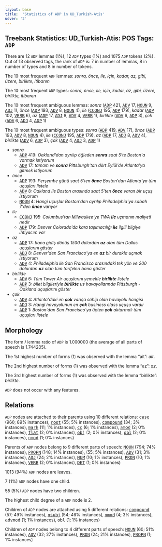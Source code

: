 ```yaml
---
layout: base
title:  'Statistics of ADP in UD_Turkish-Atis'
udver: '2'
---
```


## Treebank Statistics: UD_Turkish-Atis: POS Tags: `ADP`

There are 12 `ADP` lemmas (1%), 12 `ADP` types (1%) and 1075 `ADP` tokens (2%).
Out of 13 observed tags, the rank of `ADP` is: 7 in number of lemmas, 8 in number of types and 8 in number of tokens.

The 10 most frequent `ADP` lemmas: <em>sonra, önce, ile, için, kadar, az, gibi, üzere, birlikte, itibaren</em>

The 10 most frequent `ADP` types:  <em>sonra, önce, ile, için, kadar, az, gibi, üzere, birlikte, itibaren</em>

The 10 most frequent ambiguous lemmas: <em>sonra</em> (<tt><a href="tr_atis-pos-ADP.html">ADP</a></tt> 421, <tt><a href="tr_atis-pos-ADV.html">ADV</a></tt> 17, <tt><a href="tr_atis-pos-NOUN.html">NOUN</a></tt> 9, <tt><a href="tr_atis-pos-ADJ.html">ADJ</a></tt> 1), <em>önce</em> (<tt><a href="tr_atis-pos-ADP.html">ADP</a></tt> 193, <tt><a href="tr_atis-pos-ADV.html">ADV</a></tt> 8, <tt><a href="tr_atis-pos-NOUN.html">NOUN</a></tt> 4), <em>ile</em> (<tt><a href="tr_atis-pos-CCONJ.html">CCONJ</a></tt> 195, <tt><a href="tr_atis-pos-ADP.html">ADP</a></tt> 179), <em>kadar</em> (<tt><a href="tr_atis-pos-ADP.html">ADP</a></tt> 102, <tt><a href="tr_atis-pos-VERB.html">VERB</a></tt> 6), <em>az</em> (<tt><a href="tr_atis-pos-ADP.html">ADP</a></tt> 17, <tt><a href="tr_atis-pos-ADJ.html">ADJ</a></tt> 8, <tt><a href="tr_atis-pos-ADV.html">ADV</a></tt> 4, <tt><a href="tr_atis-pos-VERB.html">VERB</a></tt> 1), <em>birlikte</em> (<tt><a href="tr_atis-pos-ADV.html">ADV</a></tt> 6, <tt><a href="tr_atis-pos-ADP.html">ADP</a></tt> 3), <em>çok</em> (<tt><a href="tr_atis-pos-ADV.html">ADV</a></tt> 6, <tt><a href="tr_atis-pos-ADJ.html">ADJ</a></tt> 4, <tt><a href="tr_atis-pos-ADP.html">ADP</a></tt> 1)

The 10 most frequent ambiguous types:  <em>sonra</em> (<tt><a href="tr_atis-pos-ADP.html">ADP</a></tt> 419, <tt><a href="tr_atis-pos-ADV.html">ADV</a></tt> 17), <em>önce</em> (<tt><a href="tr_atis-pos-ADP.html">ADP</a></tt> 193, <tt><a href="tr_atis-pos-ADV.html">ADV</a></tt> 8, <tt><a href="tr_atis-pos-NOUN.html">NOUN</a></tt> 4), <em>ile</em> (<tt><a href="tr_atis-pos-CCONJ.html">CCONJ</a></tt> 195, <tt><a href="tr_atis-pos-ADP.html">ADP</a></tt> 179), <em>az</em> (<tt><a href="tr_atis-pos-ADP.html">ADP</a></tt> 17, <tt><a href="tr_atis-pos-ADJ.html">ADJ</a></tt> 8, <tt><a href="tr_atis-pos-ADV.html">ADV</a></tt> 4), <em>birlikte</em> (<tt><a href="tr_atis-pos-ADV.html">ADV</a></tt> 6, <tt><a href="tr_atis-pos-ADP.html">ADP</a></tt> 3), <em>çok</em> (<tt><a href="tr_atis-pos-ADV.html">ADV</a></tt> 4, <tt><a href="tr_atis-pos-ADJ.html">ADJ</a></tt> 3, <tt><a href="tr_atis-pos-ADP.html">ADP</a></tt> 1)


* <em>sonra</em>
  * <tt><a href="tr_atis-pos-ADP.html">ADP</a></tt> 419: <em>Oakland'dan ayrılıp öğleden <b>sonra</b> saat 5'te Boston'a varmak istiyorum</em>
  * <tt><a href="tr_atis-pos-ADV.html">ADV</a></tt> 17: <em>tamam ve <b>sonra</b> Pittsburgh'tan dört Eylül'de Atlanta'ya gitmek istiyorum</em>
* <em>önce</em>
  * <tt><a href="tr_atis-pos-ADP.html">ADP</a></tt> 193: <em>Perşembe günü saat 5'ten <b>önce</b> Boston'dan Atlanta'ya tüm uçuşları listele</em>
  * <tt><a href="tr_atis-pos-ADV.html">ADV</a></tt> 8: <em>Oakland ile Boston arasında saat 5'ten <b>önce</b> varan bir uçuş istiyorum</em>
  * <tt><a href="tr_atis-pos-NOUN.html">NOUN</a></tt> 4: <em>Hangi uçuşlar Boston'dan ayrılıp Philadelphia'ya sabah 7'den <b>önce</b> varıyor</em>
* <em>ile</em>
  * <tt><a href="tr_atis-pos-CCONJ.html">CCONJ</a></tt> 195: <em>Columbus'tan Milwaukee'ye TWA <b>ile</b> uçmanın maliyeti nedir</em>
  * <tt><a href="tr_atis-pos-ADP.html">ADP</a></tt> 179: <em>Denver Colorado'da kara taşımacılığı <b>ile</b> ilgili bilgiye ihtiyacım var</em>
* <em>az</em>
  * <tt><a href="tr_atis-pos-ADP.html">ADP</a></tt> 17: <em>bana gidiş dönüş 1500 dolardan <b>az</b> olan tüm Dallas uçuşlarını göster</em>
  * <tt><a href="tr_atis-pos-ADJ.html">ADJ</a></tt> 8: <em>Denver'den San Francisco'ya en <b>az</b> bir durakla uçmak istiyorum</em>
  * <tt><a href="tr_atis-pos-ADV.html">ADV</a></tt> 4: <em>Philadelphia ile San Francisco arasındaki tek yön ve 200 dolardan <b>az</b> olan tüm tarifeleri bana göster</em>
* <em>birlikte</em>
  * <tt><a href="tr_atis-pos-ADV.html">ADV</a></tt> 6: <em>Tüm Tower Air uçuşlarını yemekle <b>birlikte</b> listele</em>
  * <tt><a href="tr_atis-pos-ADP.html">ADP</a></tt> 3: <em>bilet bilgileriyle <b>birlikte</b> us havayollarında Pittsburgh - Oakland uçuşlarını göster</em>
* <em>çok</em>
  * <tt><a href="tr_atis-pos-ADV.html">ADV</a></tt> 4: <em>Atlanta'daki en <b>çok</b> varışa sahip olan havayolu hangisi</em>
  * <tt><a href="tr_atis-pos-ADJ.html">ADJ</a></tt> 3: <em>Hangi havayolunun en <b>çok</b> business class uçuşu vardır</em>
  * <tt><a href="tr_atis-pos-ADP.html">ADP</a></tt> 1: <em>Boston'dan San Francisco'ya üçten <b>çok</b> aktarmalı tüm uçuşları listele</em>

## Morphology

The form / lemma ratio of `ADP` is 1.000000 (the average of all parts of speech is 1.744205).

The 1st highest number of forms (1) was observed with the lemma “ait”: <em>ait</em>.

The 2nd highest number of forms (1) was observed with the lemma “az”: <em>az</em>.

The 3rd highest number of forms (1) was observed with the lemma “birlikte”: <em>birlikte</em>.

`ADP` does not occur with any features.


## Relations

`ADP` nodes are attached to their parents using 10 different relations: <tt><a href="tr_atis-dep-case.html">case</a></tt> (960; 89% instances), <tt><a href="tr_atis-dep-root.html">root</a></tt> (55; 5% instances), <tt><a href="tr_atis-dep-compound.html">compound</a></tt> (34; 3% instances), <tt><a href="tr_atis-dep-mark.html">mark</a></tt> (11; 1% instances), <tt><a href="tr_atis-dep-cc.html">cc</a></tt> (6; 1% instances), <tt><a href="tr_atis-dep-amod.html">amod</a></tt> (2; 0% instances), <tt><a href="tr_atis-dep-flat.html">flat</a></tt> (2; 0% instances), <tt><a href="tr_atis-dep-obj.html">obj</a></tt> (2; 0% instances), <tt><a href="tr_atis-dep-obl.html">obl</a></tt> (2; 0% instances), <tt><a href="tr_atis-dep-nmod.html">nmod</a></tt> (1; 0% instances)

Parents of `ADP` nodes belong to 9 different parts of speech: <tt><a href="tr_atis-pos-NOUN.html">NOUN</a></tt> (794; 74% instances), <tt><a href="tr_atis-pos-PROPN.html">PROPN</a></tt> (148; 14% instances),  (55; 5% instances), <tt><a href="tr_atis-pos-ADV.html">ADV</a></tt> (31; 3% instances), <tt><a href="tr_atis-pos-ADJ.html">ADJ</a></tt> (24; 2% instances), <tt><a href="tr_atis-pos-NUM.html">NUM</a></tt> (10; 1% instances), <tt><a href="tr_atis-pos-PRON.html">PRON</a></tt> (10; 1% instances), <tt><a href="tr_atis-pos-VERB.html">VERB</a></tt> (2; 0% instances), <tt><a href="tr_atis-pos-DET.html">DET</a></tt> (1; 0% instances)

1013 (94%) `ADP` nodes are leaves.

7 (1%) `ADP` nodes have one child.

55 (5%) `ADP` nodes have two children.

The highest child degree of a `ADP` node is 2.

Children of `ADP` nodes are attached using 5 different relations: <tt><a href="tr_atis-dep-compound.html">compound</a></tt> (57; 49% instances), <tt><a href="tr_atis-dep-nsubj.html">nsubj</a></tt> (54; 46% instances), <tt><a href="tr_atis-dep-nmod.html">nmod</a></tt> (4; 3% instances), <tt><a href="tr_atis-dep-advmod.html">advmod</a></tt> (1; 1% instances), <tt><a href="tr_atis-dep-obl.html">obl</a></tt> (1; 1% instances)

Children of `ADP` nodes belong to 4 different parts of speech: <tt><a href="tr_atis-pos-NOUN.html">NOUN</a></tt> (60; 51% instances), <tt><a href="tr_atis-pos-ADV.html">ADV</a></tt> (32; 27% instances), <tt><a href="tr_atis-pos-PRON.html">PRON</a></tt> (24; 21% instances), <tt><a href="tr_atis-pos-PROPN.html">PROPN</a></tt> (1; 1% instances)

